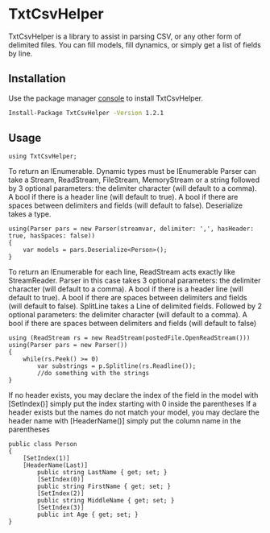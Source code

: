 # TxtCsvHelper

TxtCsvHelper is a library to assist in parsing CSV, or any other form of delimited files. You can fill models, fill dynamics, or simply get a list of fields by line.

## Installation

Use the package manager [console](https://www.nuget.org/packages/TxtCsvHelper/) to install TxtCsvHelper.

```bash
Install-Package TxtCsvHelper -Version 1.2.1
```

## Usage
```
using TxtCsvHelper;
```

To return an IEnumerable<T>. Dynamic types must be IEnumerable<dynamic>
Parser can take a Stream, ReadStream, FileStream, MemoryStream or a string followed by 3 optional parameters: the delimiter character (will default to a comma). 
A bool if there is a header line (will default to true). 
A bool if there are spaces between delimiters and fields (will default to false). Deserialize takes a type.
```
using(Parser pars = new Parser(streamvar, delimiter: ',', hasHeader: true, hasSpaces: false))
{
	var models = pars.Deserialize<Person>();
}
```
To return an IEnumerable<string> for each line, ReadStream acts exactly like StreamReader. 
Parser in this case takes 3 optional parameters: the delimiter character (will default to a comma). 
A bool if there is a header line (will default to true). A bool if there are spaces between delimiters and fields (will default to false). 
SplitLine takes a Line of delimited fields. Followed by 2 optional parameters: the delimiter character (will default to a comma). 
A bool if there are spaces between delimiters and fields (will default to false)
```
using (ReadStream rs = new ReadStream(postedFile.OpenReadStream()))
using(Parser pars = new Parser())
{
	while(rs.Peek() >= 0)
		var substrings = p.Splitline(rs.Readline());
		//do something with the strings
}
```
If no header exists, you may declare the index of the field in the model with [SetIndex()]
simply put the index starting with 0 inside the parentheses
If a header exists but the names do not match your model, you may declare the header name with [HeaderName()]
simply put the column name in the parentheses
```
public class Person
{
	[SetIndex(1)]
	[HeaderName(Last)]
        public string LastName { get; set; }
        [SetIndex(0)]
        public string FirstName { get; set; }
        [SetIndex(2)]
        public string MiddleName { get; set; }
        [SetIndex(3)]
        public int Age { get; set; }
}
```
